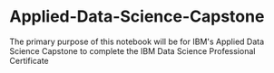 # Applied-Data-Science-Capstone
The primary purpose of this notebook will be for IBM's Applied Data Science Capstone to complete the IBM Data Science Professional Certificate
